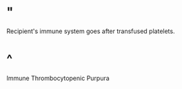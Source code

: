 # "

Recipient's immune system goes after transfused platelets.

# ^

Immune Thrombocytopenic Purpura
